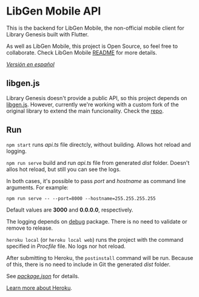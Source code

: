 # LibGen Mobile API

This is the backend for LibGen Mobile, the non-official mobile client for Library Genesis built with Flutter.

As well as LibGen Mobile, this project is Open Source, so feel free to collaborate. Check LibGen Mobile [README](https://github.com/manuelvargastapia/libgen_mobile_app/blob/master/README.md) for more details.

[*Versión en español*](README.es.md)

## libgen.js

Library Genesis doesn't provide a public API, so this project depends on [libgen.js](https://www.npmjs.com/package/libgen#usage-searching). However, currently we're working with a custom fork of the original library to extend the main funcionality. Check the [repo](https://github.com/manuelvargastapia/libgen.js/tree/filter_by_fields).

## Run

`npm start` runs *api.ts* file directcly, without building. Allows hot reload and logging.

`npm run serve` build and run *api.ts* file from generated *dist* folder. Doesn't allos hot reload, but still you can see the logs.

In both cases, it's possible to pass *port* and *hostname* as command line arguments. For example: 

`npm run serve -- --port=8000 --hostname=255.255.255.255`

Default values are **3000** and **0.0.0.0**, respectively.

The logging depends on [debug](https://www.npmjs.com/package/debug) package. There is no need to validate or remove to release.

`heroku local` (or `heroku local web`) runs the project with the command specified in *Procfile* file. No logs nor hot reload.

After submitting to Heroku, the `postinstall` command will be run. Because of this, there is no need to include in Git the generated *dist* folder.

See [*package.json*](package.json) for details.

[Learn more about Heroku](https://devcenter.heroku.com/categories/nodejs-support).

